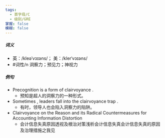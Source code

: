 ```yaml
---
tags:
  - 首字母/C
  - 级别/GRE
掌握: false
模糊: false
---
```

##### 词义
- 英：/kleəˈvɔɪəns/； 美：/klerˈvɔɪəns/
- #词性/n  洞察力；预见力；神视力
##### 例句
- Precognition is a form of clairvoyance .
	- 预知是超人的洞察力的一种形式。
- Sometimes , leaders fall into the clairvoyance trap .
	- 有时，领导人也会陷入洞察力的陷阱。
- Clairvoyance on the Reason and its Radical Countermeasures for Accounting Information Distortion
	- 会计信息失真原因透视及根治对策浅析会计信息失真会计信息失真的原因及治理措施之我见
